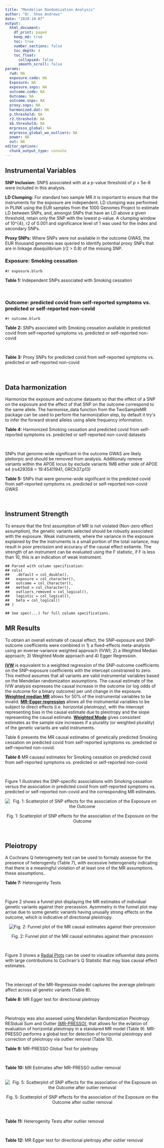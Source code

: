 ```yaml
---
title: "Mendelian Randomization Analysis"
author: "Dr. Shea Andrews"
date: "2020-10-07"
output:
  html_document:
    df_print: paged
    keep_md: true
    toc: true
    number_sections: false
    toc_depth: 4
    toc_float:
      collapsed: false
      smooth_scroll: false
params:
  rwd: NA
  exposure.code: NA
  Exposure: NA
  exposure.snps: NA
  outcome.code: NA
  Outcome: NA
  outcome.snps: NA
  proxy.snps: NA
  harmonized.dat: NA
  p.threshold: NA
  r2.threshold: NA
  kb.threshold: NA
  mrpresso_global: NA
  mrpresso_global_wo_outliers: NA
  power: NA
  out: NA
editor_options:
  chunk_output_type: console
---
```







## Instrumental Variables
**SNP Inclusion:** SNPS associated with at a p-value threshold of p < 5e-8 were included in this analysis.
<br>

**LD Clumping:** For standard two sample MR it is important to ensure that the instruments for the exposure are independent. LD clumping was performed in PLINK using the EUR samples from the 1000 Genomes Project to estimate LD between SNPs, and, amongst SNPs that have an LD above a given threshold, retain only the SNP with the lowest p-value. A clumping window of 10^{4}, r2 of 0.001 and significance level of 1 was used for the index and secondary SNPs.
<br>

**Proxy SNPs:** Where SNPs were not available in the outcome GWAS, the EUR thousand genomes was queried to identify potential proxy SNPs that are in linkage disequilibrium (r2 > 0.8) of the missing SNP.
<br>

### Exposure: Smoking cessation
`#r exposure.blurb`
<br>

**Table 1:** Independent SNPs associated with Smoking cessation
<div data-pagedtable="false">
  <script data-pagedtable-source type="application/json">
{"columns":[{"label":["SNP"],"name":[1],"type":["chr"],"align":["left"]},{"label":["CHROM"],"name":[2],"type":["dbl"],"align":["right"]},{"label":["POS"],"name":[3],"type":["dbl"],"align":["right"]},{"label":["REF"],"name":[4],"type":["chr"],"align":["left"]},{"label":["ALT"],"name":[5],"type":["chr"],"align":["left"]},{"label":["AF"],"name":[6],"type":["dbl"],"align":["right"]},{"label":["BETA"],"name":[7],"type":["dbl"],"align":["right"]},{"label":["SE"],"name":[8],"type":["dbl"],"align":["right"]},{"label":["Z"],"name":[9],"type":["dbl"],"align":["right"]},{"label":["P"],"name":[10],"type":["dbl"],"align":["right"]},{"label":["N"],"name":[11],"type":["dbl"],"align":["right"]},{"label":["TRAIT"],"name":[12],"type":["chr"],"align":["left"]}],"data":[{"1":"rs60749569","2":"8","3":"42602668","4":"A","5":"T","6":"0.0757","7":"-0.0234","8":"0.00466","9":"-5.021459","10":"1.95e-08","11":"312821","12":"smkces"},{"1":"rs3025327","2":"9","3":"136467344","4":"G","5":"C","6":"0.0935","7":"0.0345","8":"0.00405","9":"8.518519","10":"1.96e-24","11":"312821","12":"smkces"},{"1":"rs7127006","2":"11","3":"16379226","4":"G","5":"A","6":"0.2780","7":"0.0141","8":"0.00272","9":"5.183824","10":"2.24e-08","11":"312821","12":"smkces"},{"1":"rs12911035","2":"15","3":"76606591","4":"T","5":"C","6":"0.5330","7":"0.0106","8":"0.00242","9":"4.380165","10":"3.75e-08","11":"312821","12":"smkces"},{"1":"rs518425","2":"15","3":"78883813","4":"A","5":"G","6":"0.3070","7":"-0.0159","8":"0.00270","9":"-5.888889","10":"7.57e-11","11":"312821","12":"smkces"},{"1":"rs56113850","2":"19","3":"41353107","4":"T","5":"C","6":"0.5680","7":"-0.0206","8":"0.00252","9":"-8.174603","10":"2.52e-26","11":"312821","12":"smkces"},{"1":"rs6011779","2":"20","3":"61984317","4":"C","5":"T","6":"0.7860","7":"-0.0222","8":"0.00314","9":"-7.070064","10":"2.04e-16","11":"312821","12":"smkces"},{"1":"rs9607805","2":"22","3":"41854446","4":"C","5":"T","6":"0.6940","7":"0.0138","8":"0.00276","9":"5.000000","10":"2.97e-09","11":"312821","12":"smkces"}],"options":{"columns":{"min":{},"max":[10]},"rows":{"min":[10],"max":[10]},"pages":{}}}
  </script>
</div>
<br>

### Outcome: predicted covid from self-reported symptoms vs. predicted or self-reported non-covid
`#r outcome.blurb`
<br>

**Table 2:** SNPs associated with Smoking cessation avaliable in predicted covid from self-reported symptoms vs. predicted or self-reported non-covid
<div data-pagedtable="false">
  <script data-pagedtable-source type="application/json">
{"columns":[{"label":["SNP"],"name":[1],"type":["chr"],"align":["left"]},{"label":["CHROM"],"name":[2],"type":["dbl"],"align":["right"]},{"label":["POS"],"name":[3],"type":["dbl"],"align":["right"]},{"label":["REF"],"name":[4],"type":["chr"],"align":["left"]},{"label":["ALT"],"name":[5],"type":["chr"],"align":["left"]},{"label":["AF"],"name":[6],"type":["dbl"],"align":["right"]},{"label":["BETA"],"name":[7],"type":["dbl"],"align":["right"]},{"label":["SE"],"name":[8],"type":["dbl"],"align":["right"]},{"label":["Z"],"name":[9],"type":["dbl"],"align":["right"]},{"label":["P"],"name":[10],"type":["dbl"],"align":["right"]},{"label":["N"],"name":[11],"type":["dbl"],"align":["right"]},{"label":["TRAIT"],"name":[12],"type":["chr"],"align":["left"]}],"data":[{"1":"rs60749569","2":"8","3":"42602668","4":"A","5":"T","6":"0.5166","7":"-0.0330500","8":"0.056879","9":"-0.5810580","10":"0.56120","11":"35327","12":"predicted_covid_from_self-reported_symptoms_vs._predicted_or_self-reported_non-covid"},{"1":"rs3025327","2":"9","3":"136467344","4":"G","5":"C","6":"0.4682","7":"0.0736850","8":"0.043898","9":"1.6785503","10":"0.09324","11":"38632","12":"predicted_covid_from_self-reported_symptoms_vs._predicted_or_self-reported_non-covid"},{"1":"rs7127006","2":"11","3":"16379226","4":"G","5":"A","6":"0.5156","7":"0.0375240","8":"0.033067","9":"1.1347869","10":"0.25650","11":"33249","12":"predicted_covid_from_self-reported_symptoms_vs._predicted_or_self-reported_non-covid"},{"1":"rs12911035","2":"15","3":"76606591","4":"T","5":"C","6":"0.5084","7":"0.0080050","8":"0.026962","9":"0.2968993","10":"0.76650","11":"35327","12":"predicted_covid_from_self-reported_symptoms_vs._predicted_or_self-reported_non-covid"},{"1":"rs518425","2":"15","3":"78883813","4":"A","5":"G","6":"0.4822","7":"-0.0091395","8":"0.028784","9":"-0.3175202","10":"0.75080","11":"38632","12":"predicted_covid_from_self-reported_symptoms_vs._predicted_or_self-reported_non-covid"},{"1":"rs9607805","2":"22","3":"41854446","4":"C","5":"T","6":"0.4964","7":"0.0337630","8":"0.029927","9":"1.1281786","10":"0.25920","11":"38632","12":"predicted_covid_from_self-reported_symptoms_vs._predicted_or_self-reported_non-covid"},{"1":"rs56113850","2":"NA","3":"NA","4":"NA","5":"NA","6":"NA","7":"NA","8":"NA","9":"NA","10":"NA","11":"NA","12":"NA"},{"1":"rs6011779","2":"NA","3":"NA","4":"NA","5":"NA","6":"NA","7":"NA","8":"NA","9":"NA","10":"NA","11":"NA","12":"NA"}],"options":{"columns":{"min":{},"max":[10]},"rows":{"min":[10],"max":[10]},"pages":{}}}
  </script>
</div>
<br>

**Table 3:** Proxy SNPs for predicted covid from self-reported symptoms vs. predicted or self-reported non-covid
<div data-pagedtable="false">
  <script data-pagedtable-source type="application/json">
{"columns":[{"label":["proxy.outcome"],"name":[1],"type":["lgl"],"align":["right"]},{"label":["target_snp"],"name":[2],"type":["chr"],"align":["left"]},{"label":["proxy_snp"],"name":[3],"type":["lgl"],"align":["right"]},{"label":["ld.r2"],"name":[4],"type":["lgl"],"align":["right"]},{"label":["Dprime"],"name":[5],"type":["lgl"],"align":["right"]},{"label":["ref.proxy"],"name":[6],"type":["lgl"],"align":["right"]},{"label":["alt.proxy"],"name":[7],"type":["lgl"],"align":["right"]},{"label":["CHROM"],"name":[8],"type":["lgl"],"align":["right"]},{"label":["POS"],"name":[9],"type":["lgl"],"align":["right"]},{"label":["ALT.proxy"],"name":[10],"type":["lgl"],"align":["right"]},{"label":["REF.proxy"],"name":[11],"type":["lgl"],"align":["right"]},{"label":["AF"],"name":[12],"type":["lgl"],"align":["right"]},{"label":["BETA"],"name":[13],"type":["lgl"],"align":["right"]},{"label":["SE"],"name":[14],"type":["lgl"],"align":["right"]},{"label":["P"],"name":[15],"type":["lgl"],"align":["right"]},{"label":["N"],"name":[16],"type":["lgl"],"align":["right"]},{"label":["ref"],"name":[17],"type":["lgl"],"align":["right"]},{"label":["alt"],"name":[18],"type":["lgl"],"align":["right"]},{"label":["ALT"],"name":[19],"type":["lgl"],"align":["right"]},{"label":["REF"],"name":[20],"type":["lgl"],"align":["right"]},{"label":["PHASE"],"name":[21],"type":["lgl"],"align":["right"]}],"data":[{"1":"NA","2":"rs56113850","3":"NA","4":"NA","5":"NA","6":"NA","7":"NA","8":"NA","9":"NA","10":"NA","11":"NA","12":"NA","13":"NA","14":"NA","15":"NA","16":"NA","17":"NA","18":"NA","19":"NA","20":"NA","21":"NA"},{"1":"NA","2":"rs6011779","3":"NA","4":"NA","5":"NA","6":"NA","7":"NA","8":"NA","9":"NA","10":"NA","11":"NA","12":"NA","13":"NA","14":"NA","15":"NA","16":"NA","17":"NA","18":"NA","19":"NA","20":"NA","21":"NA"}],"options":{"columns":{"min":{},"max":[10]},"rows":{"min":[10],"max":[10]},"pages":{}}}
  </script>
</div>
<br>

## Data harmonization
Harmonize the exposure and outcome datasets so that the effect of a SNP on the exposure and the effect of that SNP on the outcome correspond to the same allele. The harmonise_data function from the TwoSampleMR package can be used to perform the harmonization step, by default it try's to infer the forward strand alleles using allele frequency information.
<br>

**Table 4:** Harmonized Smoking cessation and predicted covid from self-reported symptoms vs. predicted or self-reported non-covid datasets
<div data-pagedtable="false">
  <script data-pagedtable-source type="application/json">
{"columns":[{"label":["SNP"],"name":[1],"type":["chr"],"align":["left"]},{"label":["effect_allele.exposure"],"name":[2],"type":["chr"],"align":["left"]},{"label":["other_allele.exposure"],"name":[3],"type":["chr"],"align":["left"]},{"label":["effect_allele.outcome"],"name":[4],"type":["chr"],"align":["left"]},{"label":["other_allele.outcome"],"name":[5],"type":["chr"],"align":["left"]},{"label":["beta.exposure"],"name":[6],"type":["dbl"],"align":["right"]},{"label":["beta.outcome"],"name":[7],"type":["dbl"],"align":["right"]},{"label":["eaf.exposure"],"name":[8],"type":["dbl"],"align":["right"]},{"label":["eaf.outcome"],"name":[9],"type":["dbl"],"align":["right"]},{"label":["remove"],"name":[10],"type":["lgl"],"align":["right"]},{"label":["palindromic"],"name":[11],"type":["lgl"],"align":["right"]},{"label":["ambiguous"],"name":[12],"type":["lgl"],"align":["right"]},{"label":["id.outcome"],"name":[13],"type":["chr"],"align":["left"]},{"label":["chr.outcome"],"name":[14],"type":["dbl"],"align":["right"]},{"label":["pos.outcome"],"name":[15],"type":["dbl"],"align":["right"]},{"label":["se.outcome"],"name":[16],"type":["dbl"],"align":["right"]},{"label":["z.outcome"],"name":[17],"type":["dbl"],"align":["right"]},{"label":["pval.outcome"],"name":[18],"type":["dbl"],"align":["right"]},{"label":["samplesize.outcome"],"name":[19],"type":["dbl"],"align":["right"]},{"label":["outcome"],"name":[20],"type":["chr"],"align":["left"]},{"label":["mr_keep.outcome"],"name":[21],"type":["lgl"],"align":["right"]},{"label":["pval_origin.outcome"],"name":[22],"type":["chr"],"align":["left"]},{"label":["chr.exposure"],"name":[23],"type":["dbl"],"align":["right"]},{"label":["pos.exposure"],"name":[24],"type":["dbl"],"align":["right"]},{"label":["se.exposure"],"name":[25],"type":["dbl"],"align":["right"]},{"label":["z.exposure"],"name":[26],"type":["dbl"],"align":["right"]},{"label":["pval.exposure"],"name":[27],"type":["dbl"],"align":["right"]},{"label":["samplesize.exposure"],"name":[28],"type":["dbl"],"align":["right"]},{"label":["exposure"],"name":[29],"type":["chr"],"align":["left"]},{"label":["mr_keep.exposure"],"name":[30],"type":["lgl"],"align":["right"]},{"label":["pval_origin.exposure"],"name":[31],"type":["chr"],"align":["left"]},{"label":["id.exposure"],"name":[32],"type":["chr"],"align":["left"]},{"label":["action"],"name":[33],"type":["dbl"],"align":["right"]},{"label":["mr_keep"],"name":[34],"type":["lgl"],"align":["right"]},{"label":["pt"],"name":[35],"type":["dbl"],"align":["right"]},{"label":["pleitropy_keep"],"name":[36],"type":["lgl"],"align":["right"]},{"label":["mrpresso_RSSobs"],"name":[37],"type":["lgl"],"align":["right"]},{"label":["mrpresso_pval"],"name":[38],"type":["lgl"],"align":["right"]},{"label":["mrpresso_keep"],"name":[39],"type":["lgl"],"align":["right"]}],"data":[{"1":"rs12911035","2":"C","3":"T","4":"C","5":"T","6":"0.0106","7":"0.0080050","8":"0.5330","9":"0.5084","10":"FALSE","11":"FALSE","12":"FALSE","13":"E5yMBv","14":"15","15":"76606591","16":"0.026962","17":"0.2968993","18":"0.76650","19":"35327","20":"covidhgi2020anaD1v3","21":"TRUE","22":"reported","23":"15","24":"76606591","25":"0.00242","26":"4.380165","27":"3.75e-08","28":"312821","29":"Liu2019smkces","30":"TRUE","31":"reported","32":"VFx8fn","33":"2","34":"TRUE","35":"5e-08","36":"TRUE","37":"NA","38":"NA","39":"TRUE"},{"1":"rs3025327","2":"C","3":"G","4":"C","5":"G","6":"0.0345","7":"0.0736850","8":"0.0935","9":"0.4682","10":"FALSE","11":"TRUE","12":"TRUE","13":"E5yMBv","14":"9","15":"136467344","16":"0.043898","17":"1.6785503","18":"0.09324","19":"38632","20":"covidhgi2020anaD1v3","21":"TRUE","22":"reported","23":"9","24":"136467344","25":"0.00405","26":"8.518519","27":"1.96e-24","28":"312821","29":"Liu2019smkces","30":"TRUE","31":"reported","32":"VFx8fn","33":"2","34":"FALSE","35":"5e-08","36":"TRUE","37":"NA","38":"NA","39":"NA"},{"1":"rs518425","2":"G","3":"A","4":"G","5":"A","6":"-0.0159","7":"-0.0091395","8":"0.3070","9":"0.4822","10":"FALSE","11":"FALSE","12":"FALSE","13":"E5yMBv","14":"15","15":"78883813","16":"0.028784","17":"-0.3175202","18":"0.75080","19":"38632","20":"covidhgi2020anaD1v3","21":"TRUE","22":"reported","23":"15","24":"78883813","25":"0.00270","26":"-5.888889","27":"7.57e-11","28":"312821","29":"Liu2019smkces","30":"TRUE","31":"reported","32":"VFx8fn","33":"2","34":"TRUE","35":"5e-08","36":"TRUE","37":"NA","38":"NA","39":"TRUE"},{"1":"rs60749569","2":"T","3":"A","4":"T","5":"A","6":"-0.0234","7":"0.0330500","8":"0.0757","9":"0.4834","10":"FALSE","11":"TRUE","12":"TRUE","13":"E5yMBv","14":"8","15":"42602668","16":"0.056879","17":"-0.5810580","18":"0.56120","19":"35327","20":"covidhgi2020anaD1v3","21":"TRUE","22":"reported","23":"8","24":"42602668","25":"0.00466","26":"-5.021459","27":"1.95e-08","28":"312821","29":"Liu2019smkces","30":"TRUE","31":"reported","32":"VFx8fn","33":"2","34":"FALSE","35":"5e-08","36":"TRUE","37":"NA","38":"NA","39":"NA"},{"1":"rs7127006","2":"A","3":"G","4":"A","5":"G","6":"0.0141","7":"0.0375240","8":"0.2780","9":"0.5156","10":"FALSE","11":"FALSE","12":"FALSE","13":"E5yMBv","14":"11","15":"16379226","16":"0.033067","17":"1.1347869","18":"0.25650","19":"33249","20":"covidhgi2020anaD1v3","21":"TRUE","22":"reported","23":"11","24":"16379226","25":"0.00272","26":"5.183824","27":"2.24e-08","28":"312821","29":"Liu2019smkces","30":"TRUE","31":"reported","32":"VFx8fn","33":"2","34":"TRUE","35":"5e-08","36":"TRUE","37":"NA","38":"NA","39":"TRUE"},{"1":"rs9607805","2":"T","3":"C","4":"T","5":"C","6":"0.0138","7":"0.0337630","8":"0.6940","9":"0.4964","10":"FALSE","11":"FALSE","12":"FALSE","13":"E5yMBv","14":"22","15":"41854446","16":"0.029927","17":"1.1281786","18":"0.25920","19":"38632","20":"covidhgi2020anaD1v3","21":"TRUE","22":"reported","23":"22","24":"41854446","25":"0.00276","26":"5.000000","27":"2.97e-09","28":"312821","29":"Liu2019smkces","30":"TRUE","31":"reported","32":"VFx8fn","33":"2","34":"TRUE","35":"5e-08","36":"TRUE","37":"NA","38":"NA","39":"TRUE"}],"options":{"columns":{"min":{},"max":[10]},"rows":{"min":[10],"max":[10]},"pages":{}}}
  </script>
</div>
<br>

SNPs that genome-wide significant in the outcome GWAS are likely pleitorpic and should be removed from analysis. Additionaly remove variants within the APOE locus by exclude variants 1MB either side of APOE e4 (rs429358 = 19:45411941, GRCh37.p13)
<br>


**Table 5:** SNPs that were genome-wide significant in the predicted covid from self-reported symptoms vs. predicted or self-reported non-covid GWAS
<div data-pagedtable="false">
  <script data-pagedtable-source type="application/json">
{"columns":[{"label":["SNP"],"name":[1],"type":["chr"],"align":["left"]},{"label":["chr.outcome"],"name":[2],"type":["dbl"],"align":["right"]},{"label":["pos.outcome"],"name":[3],"type":["dbl"],"align":["right"]},{"label":["pval.exposure"],"name":[4],"type":["dbl"],"align":["right"]},{"label":["pval.outcome"],"name":[5],"type":["dbl"],"align":["right"]}],"data":[],"options":{"columns":{"min":{},"max":[10]},"rows":{"min":[10],"max":[10]},"pages":{}}}
  </script>
</div>
<br>


## Instrument Strength
To ensure that the first assumption of MR is not violated (Non-zero effect assumption), the genetic variants selected should be robustly associated with the exposure. Weak instruments, where the variance in the exposure explained by the the instruments is a small portion of the total variance, may result in poor precission and accuracy of the causal effect estiamte. The strength of an instrument can be evaluated using the F statistic, if F is less than 10, this is an indication of weak instrument.


```
## Parsed with column specification:
## cols(
##   .default = col_double(),
##   exposure = col_character(),
##   outcome = col_character(),
##   method = col_character(),
##   outliers_removed = col_logical(),
##   logistic = col_logical(),
##   beta = col_logical()
## )
```

```
## See spec(...) for full column specifications.
```

<div data-pagedtable="false">
  <script data-pagedtable-source type="application/json">
{"columns":[{"label":["outliers_removed"],"name":[1],"type":["lgl"],"align":["right"]},{"label":["pve.exposure"],"name":[2],"type":["dbl"],"align":["right"]},{"label":["F"],"name":[3],"type":["dbl"],"align":["right"]},{"label":["Alpha"],"name":[4],"type":["dbl"],"align":["right"]},{"label":["NCP"],"name":[5],"type":["dbl"],"align":["right"]},{"label":["Power"],"name":[6],"type":["dbl"],"align":["right"]}],"data":[{"1":"FALSE","2":"0.000337476","3":"26.40089","4":"0.05","5":"8.370133","6":"0.8246304"}],"options":{"columns":{"min":{},"max":[10]},"rows":{"min":[10],"max":[10]},"pages":{}}}
  </script>
</div>

##  MR Results
To obtain an overall estimate of causal effect, the SNP-exposure and SNP-outcome coefficients were combined in 1) a fixed-effects meta-analysis using an inverse-variance weighted approach (IVW); 2) a Weighted Median approach; 3) Weighted Mode approach and 4) Egger Regression.


[**IVW**](https://doi.org/10.1002/gepi.21758) is equivalent to a weighted regression of the SNP-outcome coefficients on the SNP-exposure coefficients with the intercept constrained to zero. This method assumes that all variants are valid instrumental variables based on the Mendelian randomization assumptions. The causal estimate of the IVW analysis expresses the causal increase in the outcome (or log odds of the outcome for a binary outcome) per unit change in the exposure. [**Weighted median MR**](https://doi.org/10.1002/gepi.21965) allows for 50% of the instrumental variables to be invalid. [**MR-Egger regression**](https://doi.org/10.1093/ije/dyw220) allows all the instrumental variables to be subject to direct effects (i.e. horizontal pleiotropy), with the intercept representing bias in the causal estimate due to pleiotropy and the slope representing the causal estimate. [**Weighted Mode**](https://doi.org/10.1093/ije/dyx102) gives consistent estimates as the sample size increases if a plurality (or weighted plurality) of the genetic variants are valid instruments.
<br>



Table 6 presents the MR causal estimates of genetically predicted Smoking cessation on predicted covid from self-reported symptoms vs. predicted or self-reported non-covid.
<br>

**Table 6** MR causaul estimates for Smoking cessation on predicted covid from self-reported symptoms vs. predicted or self-reported non-covid
<div data-pagedtable="false">
  <script data-pagedtable-source type="application/json">
{"columns":[{"label":["id.exposure"],"name":[1],"type":["chr"],"align":["left"]},{"label":["id.outcome"],"name":[2],"type":["chr"],"align":["left"]},{"label":["outcome"],"name":[3],"type":["fctr"],"align":["left"]},{"label":["exposure"],"name":[4],"type":["fctr"],"align":["left"]},{"label":["method"],"name":[5],"type":["fctr"],"align":["left"]},{"label":["nsnp"],"name":[6],"type":["int"],"align":["right"]},{"label":["b"],"name":[7],"type":["dbl"],"align":["right"]},{"label":["se"],"name":[8],"type":["dbl"],"align":["right"]},{"label":["pval"],"name":[9],"type":["dbl"],"align":["right"]}],"data":[{"1":"VFx8fn","2":"E5yMBv","3":"covidhgi2020anaD1v3","4":"Liu2019smkces","5":"Inverse variance weighted (fixed effects)","6":"4","7":"1.5175568","8":"1.082011","9":"0.1607559"},{"1":"VFx8fn","2":"E5yMBv","3":"covidhgi2020anaD1v3","4":"Liu2019smkces","5":"Weighted median","6":"4","7":"1.0951432","8":"1.298670","9":"0.3990714"},{"1":"VFx8fn","2":"E5yMBv","3":"covidhgi2020anaD1v3","4":"Liu2019smkces","5":"Weighted mode","6":"4","7":"0.7239147","8":"1.656896","9":"0.6917137"},{"1":"VFx8fn","2":"E5yMBv","3":"covidhgi2020anaD1v3","4":"Liu2019smkces","5":"MR Egger","6":"4","7":"1.6206991","8":"7.265989","9":"0.8442038"}],"options":{"columns":{"min":{},"max":[10]},"rows":{"min":[10],"max":[10]},"pages":{}}}
  </script>
</div>
<br>

Figure 1 illustrates the SNP-specific associations with Smoking cessation versus the association in predicted covid from self-reported symptoms vs. predicted or self-reported non-covid and the corresponding MR estimates.
<br>

<div class="figure" style="text-align: center">
<img src="/sc/arion/projects/LOAD/shea/Projects/MRcovid/results/MRcovid/Liu2019smkces/covidhgi2020anaD1v3/Liu2019smkces_5e-8_covidhgi2020anaD1v3_MR_Analaysis_files/figure-html/scatter_plot-1.png" alt="Fig. 1: Scatterplot of SNP effects for the association of the Exposure on the Outcome"  />
<p class="caption">Fig. 1: Scatterplot of SNP effects for the association of the Exposure on the Outcome</p>
</div>
<br>


## Pleiotropy
A Cochrans Q heterogeneity test can be used to formaly assesse for the presence of heterogenity (Table 7), with excessive heterogeneity indicating that there is a meaningful violation of at least one of the MR assumptions.
these assumptions..
<br>

**Table 7:** Heterogenity Tests
<div data-pagedtable="false">
  <script data-pagedtable-source type="application/json">
{"columns":[{"label":["id.exposure"],"name":[1],"type":["chr"],"align":["left"]},{"label":["id.outcome"],"name":[2],"type":["chr"],"align":["left"]},{"label":["outcome"],"name":[3],"type":["fctr"],"align":["left"]},{"label":["exposure"],"name":[4],"type":["fctr"],"align":["left"]},{"label":["method"],"name":[5],"type":["fctr"],"align":["left"]},{"label":["Q"],"name":[6],"type":["dbl"],"align":["right"]},{"label":["Q_df"],"name":[7],"type":["dbl"],"align":["right"]},{"label":["Q_pval"],"name":[8],"type":["dbl"],"align":["right"]}],"data":[{"1":"VFx8fn","2":"E5yMBv","3":"covidhgi2020anaD1v3","4":"Liu2019smkces","5":"MR Egger","6":"0.7821896","7":"2","8":"0.6763161"},{"1":"VFx8fn","2":"E5yMBv","3":"covidhgi2020anaD1v3","4":"Liu2019smkces","5":"Inverse variance weighted","6":"0.7823956","7":"3","8":"0.8536730"}],"options":{"columns":{"min":{},"max":[10]},"rows":{"min":[10],"max":[10]},"pages":{}}}
  </script>
</div>
<br>

Figure 2 shows a funnel plot displaying the MR estimates of individual genetic variants against their precession. Aysmmetry in the funnel plot may arrise due to some genetic variants having unusally strong effects on the outcome, which is indicative of directional pleiotropy.
<br>

<div class="figure" style="text-align: center">
<img src="/sc/arion/projects/LOAD/shea/Projects/MRcovid/results/MRcovid/Liu2019smkces/covidhgi2020anaD1v3/Liu2019smkces_5e-8_covidhgi2020anaD1v3_MR_Analaysis_files/figure-html/funnel_plot-1.png" alt="Fig. 2: Funnel plot of the MR causal estimates against their precession"  />
<p class="caption">Fig. 2: Funnel plot of the MR causal estimates against their precession</p>
</div>
<br>

Figure 3 shows a [Radial Plots](https://github.com/WSpiller/RadialMR) can be used to visualize influential data points with large contributions to Cochran's Q Statistic that may bias causal effect estimates.




<br>

The intercept of the MR-Regression model captures the average pleitropic affect across all genetic variants (Table 8).
<br>

**Table 8:** MR Egger test for directional pleitropy
<div data-pagedtable="false">
  <script data-pagedtable-source type="application/json">
{"columns":[{"label":["id.exposure"],"name":[1],"type":["chr"],"align":["left"]},{"label":["id.outcome"],"name":[2],"type":["chr"],"align":["left"]},{"label":["outcome"],"name":[3],"type":["fctr"],"align":["left"]},{"label":["exposure"],"name":[4],"type":["fctr"],"align":["left"]},{"label":["egger_intercept"],"name":[5],"type":["dbl"],"align":["right"]},{"label":["se"],"name":[6],"type":["dbl"],"align":["right"]},{"label":["pval"],"name":[7],"type":["dbl"],"align":["right"]}],"data":[{"1":"VFx8fn","2":"E5yMBv","3":"covidhgi2020anaD1v3","4":"Liu2019smkces","5":"-0.001419225","6":"0.09886427","7":"0.9898498"}],"options":{"columns":{"min":{},"max":[10]},"rows":{"min":[10],"max":[10]},"pages":{}}}
  </script>
</div>
<br>

Pleiotropy was also assesed using Mendelian Randomization Pleiotropy RESidual Sum and Outlier [(MR-PRESSO)](https://doi.org/10.1038/s41588-018-0099-7), that allows for the evlation of evaluation of horizontal pleiotropy in a standared MR model (Table 9). MR-PRESSO performs a global test for detection of horizontal pleiotropy and correction of pleiotropy via outlier removal (Table 10).
<br>

**Table 9:** MR-PRESSO Global Test for pleitropy
<div data-pagedtable="false">
  <script data-pagedtable-source type="application/json">
{"columns":[{"label":["id.exposure"],"name":[1],"type":["chr"],"align":["left"]},{"label":["id.outcome"],"name":[2],"type":["chr"],"align":["left"]},{"label":["outcome"],"name":[3],"type":["chr"],"align":["left"]},{"label":["exposure"],"name":[4],"type":["chr"],"align":["left"]},{"label":["pt"],"name":[5],"type":["dbl"],"align":["right"]},{"label":["outliers_removed"],"name":[6],"type":["lgl"],"align":["right"]},{"label":["n_outliers"],"name":[7],"type":["dbl"],"align":["right"]},{"label":["RSSobs"],"name":[8],"type":["dbl"],"align":["right"]},{"label":["pval"],"name":[9],"type":["dbl"],"align":["right"]}],"data":[{"1":"VFx8fn","2":"E5yMBv","3":"covidhgi2020anaD1v3","4":"Liu2019smkces","5":"5e-08","6":"FALSE","7":"0","8":"1.499554","9":"0.8472"}],"options":{"columns":{"min":{},"max":[10]},"rows":{"min":[10],"max":[10]},"pages":{}}}
  </script>
</div>
<br>


**Table 10:** MR Estimates after MR-PRESSO outlier removal
<div data-pagedtable="false">
  <script data-pagedtable-source type="application/json">
{"columns":[{"label":["id.exposure"],"name":[1],"type":["chr"],"align":["left"]},{"label":["id.outcome"],"name":[2],"type":["chr"],"align":["left"]},{"label":["outcome"],"name":[3],"type":["fctr"],"align":["left"]},{"label":["exposure"],"name":[4],"type":["fctr"],"align":["left"]},{"label":["method"],"name":[5],"type":["fctr"],"align":["left"]},{"label":["nsnp"],"name":[6],"type":["int"],"align":["right"]},{"label":["b"],"name":[7],"type":["dbl"],"align":["right"]},{"label":["se"],"name":[8],"type":["dbl"],"align":["right"]},{"label":["pval"],"name":[9],"type":["dbl"],"align":["right"]}],"data":[{"1":"VFx8fn","2":"E5yMBv","3":"covidhgi2020anaD1v3","4":"Liu2019smkces","5":"Inverse variance weighted (fixed effects)","6":"4","7":"1.5175568","8":"1.082011","9":"0.1607559"},{"1":"VFx8fn","2":"E5yMBv","3":"covidhgi2020anaD1v3","4":"Liu2019smkces","5":"Weighted median","6":"4","7":"1.0951432","8":"1.286284","9":"0.3945466"},{"1":"VFx8fn","2":"E5yMBv","3":"covidhgi2020anaD1v3","4":"Liu2019smkces","5":"Weighted mode","6":"4","7":"0.7239147","8":"1.525350","9":"0.6674875"},{"1":"VFx8fn","2":"E5yMBv","3":"covidhgi2020anaD1v3","4":"Liu2019smkces","5":"MR Egger","6":"4","7":"1.6206991","8":"7.265989","9":"0.8442038"}],"options":{"columns":{"min":{},"max":[10]},"rows":{"min":[10],"max":[10]},"pages":{}}}
  </script>
</div>
<br>

<div class="figure" style="text-align: center">
<img src="/sc/arion/projects/LOAD/shea/Projects/MRcovid/results/MRcovid/Liu2019smkces/covidhgi2020anaD1v3/Liu2019smkces_5e-8_covidhgi2020anaD1v3_MR_Analaysis_files/figure-html/scatter_plot_outlier-1.png" alt="Fig. 5: Scatterplot of SNP effects for the association of the Exposure on the Outcome after outlier removal"  />
<p class="caption">Fig. 5: Scatterplot of SNP effects for the association of the Exposure on the Outcome after outlier removal</p>
</div>
<br>

**Table 11:** Heterogenity Tests after outlier removal
<div data-pagedtable="false">
  <script data-pagedtable-source type="application/json">
{"columns":[{"label":["id.exposure"],"name":[1],"type":["chr"],"align":["left"]},{"label":["id.outcome"],"name":[2],"type":["chr"],"align":["left"]},{"label":["outcome"],"name":[3],"type":["fctr"],"align":["left"]},{"label":["exposure"],"name":[4],"type":["fctr"],"align":["left"]},{"label":["method"],"name":[5],"type":["fctr"],"align":["left"]},{"label":["Q"],"name":[6],"type":["dbl"],"align":["right"]},{"label":["Q_df"],"name":[7],"type":["dbl"],"align":["right"]},{"label":["Q_pval"],"name":[8],"type":["dbl"],"align":["right"]}],"data":[{"1":"VFx8fn","2":"E5yMBv","3":"covidhgi2020anaD1v3","4":"Liu2019smkces","5":"MR Egger","6":"0.7821896","7":"2","8":"0.6763161"},{"1":"VFx8fn","2":"E5yMBv","3":"covidhgi2020anaD1v3","4":"Liu2019smkces","5":"Inverse variance weighted","6":"0.7823956","7":"3","8":"0.8536730"}],"options":{"columns":{"min":{},"max":[10]},"rows":{"min":[10],"max":[10]},"pages":{}}}
  </script>
</div>
<br>

**Table 12:** MR Egger test for directional pleitropy after outlier removal
<div data-pagedtable="false">
  <script data-pagedtable-source type="application/json">
{"columns":[{"label":["id.exposure"],"name":[1],"type":["chr"],"align":["left"]},{"label":["id.outcome"],"name":[2],"type":["chr"],"align":["left"]},{"label":["outcome"],"name":[3],"type":["fctr"],"align":["left"]},{"label":["exposure"],"name":[4],"type":["fctr"],"align":["left"]},{"label":["egger_intercept"],"name":[5],"type":["dbl"],"align":["right"]},{"label":["se"],"name":[6],"type":["dbl"],"align":["right"]},{"label":["pval"],"name":[7],"type":["dbl"],"align":["right"]}],"data":[{"1":"VFx8fn","2":"E5yMBv","3":"covidhgi2020anaD1v3","4":"Liu2019smkces","5":"-0.001419225","6":"0.09886427","7":"0.9898498"}],"options":{"columns":{"min":{},"max":[10]},"rows":{"min":[10],"max":[10]},"pages":{}}}
  </script>
</div>
<br>
